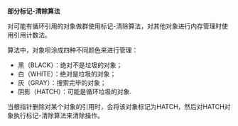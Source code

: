 **部分标记-清除算法**

对可能有循环引用的对象做群使用标记-清除算法，对其他对象进行内存管理时使用引用计数法。

算法中，对象呗涂成四种不同颜色来进行管理：

* 黑（BLACK）：绝对不是垃圾的对象；
* 白（WHITE）：绝对是垃圾的对象；
* 灰（GRAY）：搜索完毕的对象；
* 阴影（HATCH）：可能是循环垃圾的对象.

当根指针删除对某个对象的引用时，会将该对象标记为HATCH，然后对HATCH对象执行标记-清除算法来清除操作。



